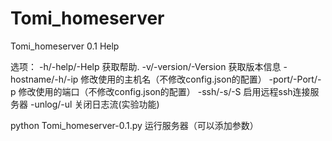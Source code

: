 # Tomi_homeserver
Tomi_homeserver 0.1 Help

选项：
-h/-help/-Help      获取帮助.
-v/-version/-Version        获取版本信息
-hostname/-h/-ip <hostname>     修改使用的主机名（不修改config.json的配置）
-port/-Port/-p <port>     修改使用的端口（不修改config.json的配置）
-ssh/-s/-S      启用远程ssh连接服务器
-unlog/-ul      关闭日志流(实验功能)

python Tomi_homeserver-0.1.py
运行服务器（可以添加参数）